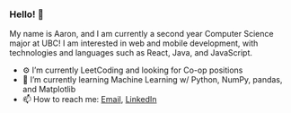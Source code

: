### Hello! 👋

My name is Aaron, and I am currently a second year Computer Science major at UBC! 
I am interested in web and mobile development, with technologies and languages such as React, Java, and JavaScript.

- ⚙️ I’m currently LeetCoding and looking for Co-op positions
- 📖 I’m currently learning Machine Learning w/ Python, NumPy, pandas, and Matplotlib
- 📫 How to reach me: [Email](mailto:chan.aaron73@gmail.com), [LinkedIn](https://www.linkedin.com/in/aaronkaicheechan/)
